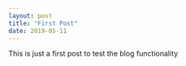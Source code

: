 ```yaml
---
layout: post
title: "First Post"
date: 2019-05-11
---
```


This is just a first post to test the blog functionality
